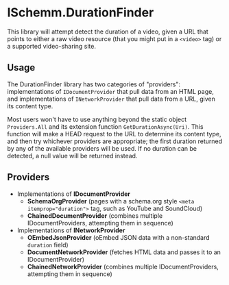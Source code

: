 # ISchemm.DurationFinder

This library will attempt detect the duration of a video, given a URL that
points to either a raw video resource (that you might put in a `<video>` tag)
or a supported video-sharing site.

## Usage

The DurationFinder library has two categories of "providers": implementations
of `IDocumentProvider` that pull data from an HTML page, and implementations
of `INetworkProvider` that pull data from a URL, given its content type.

Most users won't have to use anything beyond the static object `Providers.All`
and its extension function `GetDurationAsync(Uri)`. This function will make a
HEAD request to the URL to determine its content type, and then try whichever
providers are appropriate; the first duration returned by any of the available
providers will be used. If no duration can be detected, a null value will be
returned instead.

## Providers

* Implementations of **IDocumentProvider**
    * **SchemaOrgProvider** (pages with a schema.org style `<meta itemprop="duration">` tag, such as YouTube and SoundCloud)
    * **ChainedDocumentProvider** (combines multiple IDocumentProviders, attempting them in sequence)
* Implementations of **INetworkProvider**
    * **OEmbedJsonProvider** (oEmbed JSON data with a non-standard `duration` field)
    * **DocumentNetworkProvider** (fetches HTML data and passes it to an IDocumentProvider)
    * **ChainedNetworkProvider** (combines multiple IDocumentProviders, attempting them in sequence)
